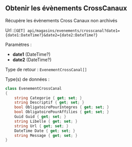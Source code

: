 ## <span id='obtenircross-canaux'>Obtenir les évènements CrossCanaux</span>

Récupère les évènements Cross Canaux non archivés

Url :`[GET] api/magasins/evenements/crosscanal?date1={date1:DateTime?}&date2={date2:DateTime?}`

Paramètres : 

- **date1** (DateTime?)
- **date2** (DateTime?)

Type de retour : `EvenementCrossCanal[]`

Type(s) de données :

```csharp
class EvenementCrossCanal
{
	string Categorie { get; set; }
	string Descriptif { get; set; }
	bool ObligatoirePourIntegres { get; set; }
	bool ObligatoirePourAffilies { get; set; }
	Guid Guid { get; set; }
	string Libelle { get; set; }
	string Url { get; set; }
	DateTime Date { get; set; }
	string Message { get; set; }
}

```
